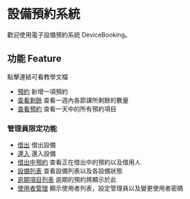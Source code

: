 # 設備預約系統
歡迎使用電子設備預約系統 DeviceBooking。

## 功能 Feature
點擊連結可看教學文檔

- [預約](/doc/booking) 新增一項預約
- [查看剩餘](/doc/check) 查看一週內各節課所剩餘的數量
- [查看預約](/doc/bookings) 查看一天中的所有預約項目

### 管理員限定功能
- [借出](/doc/lendout) 借出設備
- [還入](/doc/return) 還入設備
- [借出中預約](/doc/lending) 查看正在借出中的預約以及借用人
- [設備列表](/doc/devices) 查看設備列表以及各設備狀態
- [逾期項目列表](/doc/overdue) 逾期的預約將顯示於此
- [使用者管理](/doc/users) 顯示使用者列表，設定管理員以及變更使用者密碼